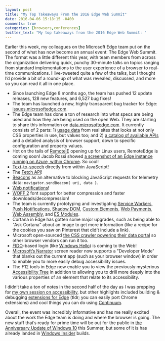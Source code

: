 ```yaml
---
layout: post
title: "My Top Takeaways From the 2016 Edge Web Summit"
date: 2016-04-06 15:18:15 -0400
comments: true
categories: [browsers,conferences]
twitter_text: "My top takeaways from the 2016 Edge Web Summit: "
---
```


Earlier this week, my colleagues on the Microsoft Edge team put on the second of what has now become an annual event: The Edge Web Summit. The format was a little different this year, with team members from across the organization delivering quick, punchy 30-minute talks on topics ranging from standard implementations to the user experience of a browser to real-time communications. I live-tweeted quite a few of the talks, but I thought I’d provide a bit of a round-up of what was revealed, discussed, and more so you can read it all in one place.

<!-- more -->

* Since launching Edge 8 months ago, the team has pushed 12 update releases, 128 new features, and 6,527 bug fixes!
* The team has launched a new, highly transparent bug tracker for Edge: [issues.microsoftedge.com](https://developer.microsoft.com/en-us/microsoft-edge/platform/issues/).
* The Edge team has done a ton of research into what specs are being used and how they are being used on the open Web. They are starting to share this information on [data.microsoftedge.com](https://developer.microsoft.com/en-us/microsoft-edge/platform/data/). It currently consists of 2 parts: 1) [usage data](https://developer.microsoft.com/en-us/microsoft-edge/platform/usage/) from real sites that looks at not only CSS properties in use, but values too; and 2) [a catalog of available APIs](https://developer.microsoft.com/en-us/microsoft-edge/platform/catalog/) and a detailed analysis of browser support, down to specific configuration and property values.
* Hot on the tails of [RemoteIE](https://developer.microsoft.com/en-us/microsoft-edge/tools/remote/) opening up for Linux users, RemoteEdge is coming soon! Jacob Rossi showed [a screenshot of an Edge instance running on Azure, within Chrome](https://twitter.com/aarongustafson/status/717022717652828163). So cool!
* [Text-to-speech](https://dvcs.w3.org/hg/speech-api/raw-file/tip/speechapi.html#tts-section) directly from within JavaScript!
* The [Fetch API](https://developer.mozilla.org/en-US/docs/Web/API/Fetch_API)!
* [Beacons](https://developer.mozilla.org/en-US/docs/Web/API/Navigator/sendBeacon) as an alternative to blocking JavaScript requests for telemetry data: `navigator.sendBeacon( uri, data )`.
* [Web notifications](https://developer.mozilla.org/en-US/docs/Web/API/Notifications_API)!
* [WOFF 2](https://www.w3.org/TR/WOFF2/) font support for better compression and faster downloads/decompression!
* The team is currently prototyping and investigating [Service Workers](https://www.w3.org/TR/service-workers/), [Push Notifications](https://developer.mozilla.org/en-US/docs/Web/API/Push_API), [Shadow DOM](https://www.w3.org/TR/shadow-dom/), [Custom Elements](https://www.w3.org/TR/custom-elements/), [Web Payments](https://www.w3.org/Payments/), [Web Assembly](https://www.w3.org/community/webassembly/), and [ES Modules](https://developer.mozilla.org/en-US/docs/Web/JavaScript/Reference/Statements/import).
* Cortana in Edge has gotten some major upgrades, such as being able to "Ask Cortana" about an image to get more information (like a recipe for the cookies you saw on Pinterest that did’t include a link).
* Microsoft open-sourced [the CSS crawler powering their data portal](https://github.com/MicrosoftEdge/css-usage) so other browser vendors can run it too.
* [FIDO](https://en.wikipedia.org/wiki/FIDO_Alliance)-based login (like [Windows Hello](http://windows.microsoft.com/en-us/windows-10/getstarted-what-is-hello)) is coming to the Web!
* [Microsoft’s Narrator](http://windows.microsoft.com/en-us/windows/hear-text-read-aloud-narrator) screen reader now supports a "Developer Mode" that blanks out the current app (such as your browser window) in order to enable you to more easily debug accessibility issues.
* The F12 tools in Edge now enable you to view the previously mysterious [Accessibility Tree](https://www.paciellogroup.com/blog/2015/01/the-browser-accessibility-tree/) in addition to allowing you to drill more deeply into the various properties of an element that relate to its accessibility.

I didn’t take a ton of notes in the second half of the day as I was prepping for [my own session on accessibility](https://channel9.msdn.com/Events/WebPlatformSummit/edgesummit2016/ES1612), but other highlights included building & debugging [extensions for Edge](https://blogs.windows.com/msedgedev/2016/03/17/preview-extensions/) (tldr; you can easily port Chrome extensions) and cool things you can do using [Continuum](https://www.microsoft.com/en-us/windows/Continuum).

Overall, the event was incredibly informative and has me really excited about the work the Edge team is doing and where the browser is going. The new stuff that‘s ready for prime time will be out for the public in [the Anniversary Update of Windows 10](https://blogs.windows.com/windowsexperience/2016/03/30/windows-10-anniversary-update-brings-new-experiences-and-developer-opportunity/) this Summer, but some of it is has already landed in [Windows Insider](https://insider.windows.com/) builds.